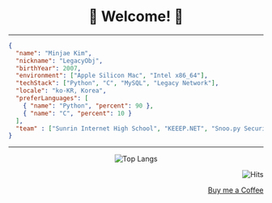 <div align="center">

# 🤗 Welcome! 🤗

</div>

---

```json
{
  "name": "Minjae Kim",
  "nickname": "LegacyObj",
  "birthYear": 2007,
  "environment": ["Apple Silicon Mac", "Intel x86_64"],
  "techStack": ["Python", "C", "MySQL", "Legacy Network"],
  "locale": "ko-KR, Korea",
  "preferLanguages": [
    { "name": "Python", "percent": 90 },
    { "name": "C", "percent": 10 }
  ],
  "team" : ["Sunrin Internet High School", "KEEEP.NET", "Snoo.py Security"],
}
```
---

<div align="center">

![Top Langs](https://github-readme-stats.vercel.app/api/top-langs/?username=minj-ae&layout=compact&theme=github_dark)

</div>
<div align="end">

![Hits](https://hits.seeyoufarm.com/api/count/incr/badge.svg?url=https%3A%2F%2Fgithub.com%2Fminj-ae&count_bg=%23831212&title_bg=%23555555&icon=&icon_color=%23660000&title=Hits&edge_flat=false)

[Buy me a Coffee](https://cdn.discordapp.com/attachments/922354295729438762/1197973602461560983/qr.png)
